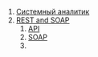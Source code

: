 1. [Системный аналитик](SA_FAQ.md#-)
2. [REST and SOAP  ](SA_FAQ.md#rest-and-soap)
   1. [API](SA_FAQ.md#api)
   1. [SOAP](SA_FAQ.md#soap)
   2. 